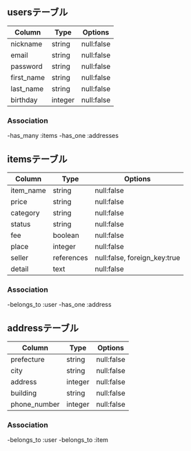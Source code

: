 ## usersテーブル
|Column    |Type   |Options   |
|----------|-------|----------|
|nickname  |string |null:false|
|email     |string |null:false|
|password  |string |null:false|
|first_name|string |null:false|
|last_name |string |null:false|
|birthday  |integer|null:false|

### Association

-has_many :items
-has_one  :addresses

## itemsテーブル
|Column    |Type      |Options                     |
|----------|----------|----------------------------|
|item_name |string    |null:false                  |
|price     |string    |null:false                  |
|category  |string    |null:false                  |
|status    |string    |null:false                  |
|fee       |boolean   |null:false                  |
|place     |integer   |null:false                  |
|seller    |references|null:false, foreign_key:true|
|detail    |text      |null:false                  |


### Association

-belongs_to :user
-has_one    :address



## addressテーブル
|Column       |Type      |Options                     |
|-------------|----------|----------------------------|
|prefecture   |string    |null:false                  |
|city         |string    |null:false                  |
|address      |integer   |null:false                  |
|building     |string    |null:false                  |
|phone_number |integer   |null:false                  |

### Association

-belongs_to :user
-belongs_to :item